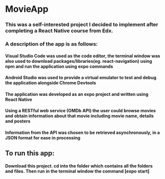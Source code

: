 # MovieApp

### This was a self-interested project I decided to implement after completing a React Native course from Edx.

### A description of the app is as follows:
#### Visual Studio Code was used as the code editor, the terminal window was also used to download packages/libraries(eg. react-navigation) using npm and run the application using expo commands
#### Android Studio was used to provide a virtual emulator to test and debug the application alongside Chrome Devtools
#### The application was developed as an expo project and written using React Native
#### Using a RESTful web service (OMDb API) the user could browse movies and obtain information about that movie including movie name, details and posters 
#### Information from the API was chosen to be retrieved asynchronously, in a JSON format for ease in processing

## To run this app:
#### Download this project. cd into the folder which contains all the folders and files. Then run in the terminal window the command [expo start]
